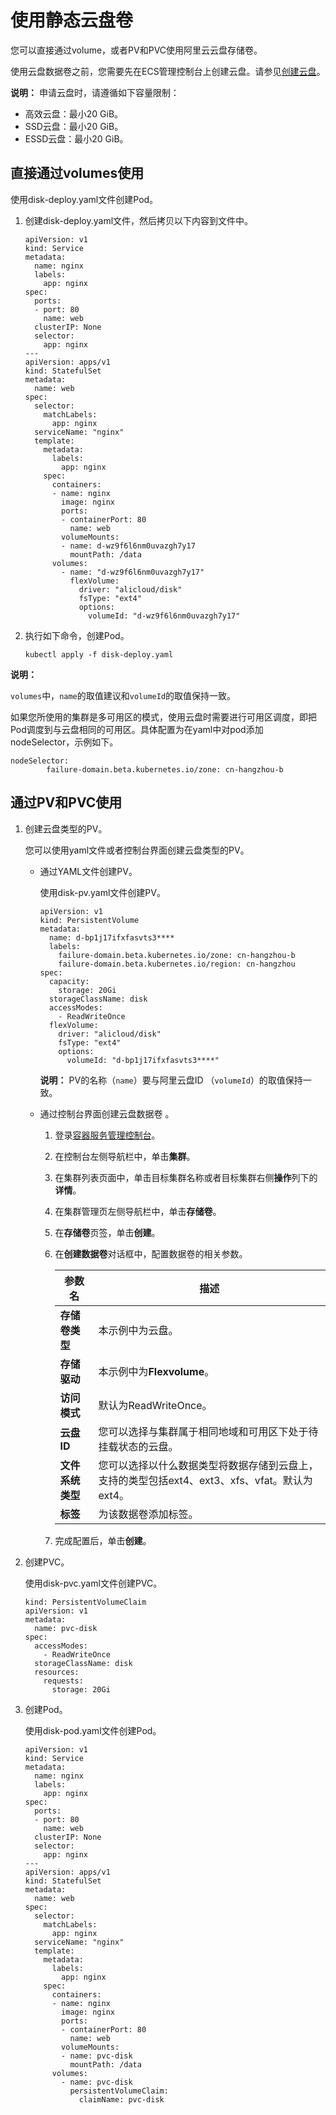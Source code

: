 # 使用静态云盘卷

您可以直接通过volume，或者PV和PVC使用阿里云云盘存储卷。

使用云盘数据卷之前，您需要先在ECS管理控制台上创建云盘。请参见[创建云盘](/intl.zh-CN/块存储/云盘/创建云盘/创建云盘.md)。

**说明：** 申请云盘时，请遵循如下容量限制：

-   高效云盘：最小20 GiB。
-   SSD云盘：最小20 GiB。
-   ESSD云盘：最小20 GiB。

## 直接通过volumes使用

使用disk-deploy.yaml文件创建Pod。

1.  创建disk-deploy.yaml文件，然后拷贝以下内容到文件中。

    ```
    apiVersion: v1
    kind: Service
    metadata:
      name: nginx
      labels:
        app: nginx
    spec:
      ports:
      - port: 80
        name: web
      clusterIP: None
      selector:
        app: nginx
    ---
    apiVersion: apps/v1
    kind: StatefulSet
    metadata:
      name: web
    spec:
      selector:
        matchLabels:
          app: nginx
      serviceName: "nginx"
      template:
        metadata:
          labels:
            app: nginx
        spec:
          containers:
          - name: nginx
            image: nginx
            ports:
            - containerPort: 80
              name: web
            volumeMounts:
            - name: d-wz9f6l6nm0uvazgh7y17
              mountPath: /data
          volumes:
            - name: "d-wz9f6l6nm0uvazgh7y17"
              flexVolume:
                driver: "alicloud/disk"
                fsType: "ext4"
                options:
                  volumeId: "d-wz9f6l6nm0uvazgh7y17"
    ```

2.  执行如下命令，创建Pod。

    ```
    kubectl apply -f disk-deploy.yaml
    ```


**说明：**

`volumes`中，`name`的取值建议和`volumeId`的取值保持一致。

如果您所使用的集群是多可用区的模式，使用云盘时需要进行可用区调度，即把Pod调度到与云盘相同的可用区。具体配置为在yaml中对pod添加nodeSelector，示例如下。

```
nodeSelector:
        failure-domain.beta.kubernetes.io/zone: cn-hangzhou-b
```

## 通过PV和PVC使用

1.  创建云盘类型的PV。

    您可以使用yaml文件或者控制台界面创建云盘类型的PV。

    -   通过YAML文件创建PV。

        使用disk-pv.yaml文件创建PV。

        ```
        apiVersion: v1
        kind: PersistentVolume
        metadata:
          name: d-bp1j17ifxfasvts3****
          labels:
            failure-domain.beta.kubernetes.io/zone: cn-hangzhou-b
            failure-domain.beta.kubernetes.io/region: cn-hangzhou
        spec:
          capacity:
            storage: 20Gi
          storageClassName: disk
          accessModes:
            - ReadWriteOnce
          flexVolume:
            driver: "alicloud/disk"
            fsType: "ext4"
            options:
              volumeId: "d-bp1j17ifxfasvts3****"
        ```

        **说明：** PV的名称（`name`）要与阿里云盘ID （`volumeId`）的取值保持一致。

    -   通过控制台界面创建云盘数据卷 。
        1.  登录[容器服务管理控制台](https://cs.console.aliyun.com)。
        2.  在控制台左侧导航栏中，单击**集群**。
        3.  在集群列表页面中，单击目标集群名称或者目标集群右侧**操作**列下的**详情**。
        4.  在集群管理页左侧导航栏中，单击**存储卷**。
        5.  在**存储卷**页签，单击**创建**。
        6.  在**创建数据卷**对话框中，配置数据卷的相关参数。

            |参数名|描述|
            |---|--|
            |**存储卷类型**|本示例中为云盘。|
            |**存储驱动**|本示例中为**Flexvolume**。|
            |**访问模式**|默认为ReadWriteOnce。|
            |**云盘ID**|您可以选择与集群属于相同地域和可用区下处于待挂载状态的云盘。|
            |**文件系统类型**|您可以选择以什么数据类型将数据存储到云盘上，支持的类型包括ext4、ext3、xfs、vfat。默认为ext4。|
            |**标签**|为该数据卷添加标签。|

        7.  完成配置后，单击**创建**。
2.  创建PVC。

    使用disk-pvc.yaml文件创建PVC。

    ```
    kind: PersistentVolumeClaim
    apiVersion: v1
    metadata:
      name: pvc-disk
    spec:
      accessModes:
        - ReadWriteOnce
      storageClassName: disk
      resources:
        requests:
          storage: 20Gi
    ```

3.  创建Pod。

    使用disk-pod.yaml文件创建Pod。

    ```
    apiVersion: v1
    kind: Service
    metadata:
      name: nginx
      labels:
        app: nginx
    spec:
      ports:
      - port: 80
        name: web
      clusterIP: None
      selector:
        app: nginx
    ---
    apiVersion: apps/v1
    kind: StatefulSet
    metadata:
      name: web
    spec:
      selector:
        matchLabels:
          app: nginx
      serviceName: "nginx"
      template:
        metadata:
          labels:
            app: nginx
        spec:
          containers:
          - name: nginx
            image: nginx
            ports:
            - containerPort: 80
              name: web
            volumeMounts:
            - name: pvc-disk
              mountPath: /data
          volumes:
            - name: pvc-disk
              persistentVolumeClaim:
                claimName: pvc-disk
    ```


